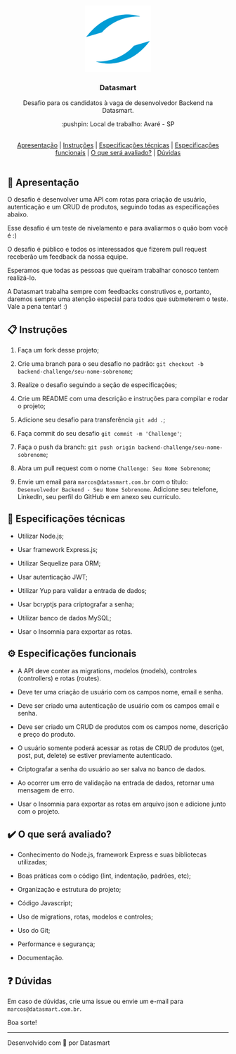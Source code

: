 <p align="center">
  <img src="https://github.com/datasmartlab/backend-challenge/blob/main/.github/assets/logo.png" height="150" width="150" alt="Datasmart" />
</p>

<h3 align="center">Datasmart</h3>

<p align="center">Desafio para os candidatos à vaga de desenvolvedor Backend na Datasmart.</p>

<p align="center">:pushpin: Local de trabalho: Avaré - SP</p>

<br>

<div align="center">
  <a href="#memo-apresentação">Apresentação</a>   |   <a href="#clipboard-instruções">Instruções</a>   |   <a href="#wrench-especificações-técnicas">Especificações técnicas</a>   |   <a href="#gear-especificações-funcionais">Especificações funcionais</a>   |   <a href="#heavy_check_mark-o-que-será-avaliado">O que será avaliado?</a>   |   <a href="#question-dúvidas">Dúvidas</a>
</div>

<br>

## :memo: Apresentação

O desafio é desenvolver uma API com rotas para criação de usuário, autenticação e um CRUD de produtos, seguindo todas as especificações abaixo.

Esse desafio é um teste de nivelamento e para avaliarmos o quão bom você é :)

O desafio é público e todos os interessados que fizerem pull request receberão um feedback da nossa equipe.

Esperamos que todas as pessoas que queiram trabalhar conosco tentem realizá-lo.

A Datasmart trabalha sempre com feedbacks construtivos e, portanto, daremos sempre uma atenção especial para todos que submeterem o teste. Vale a pena tentar! :)

## :clipboard: Instruções

1. Faça um fork desse projeto;

2. Crie uma branch para o seu desafio no padrão: `git checkout -b backend-challenge/seu-nome-sobrenome`;

3. Realize o desafio seguindo a seção de especificações;

4. Crie um README com uma descrição e instruções para compilar e rodar o projeto;

5. Adicione seu desafio para transferência `git add .`;

6. Faça commit do seu desafio `git commit -m 'Challenge'`;

7. Faça o push da branch: `git push origin backend-challenge/seu-nome-sobrenome`;

8. Abra um pull request com o nome `Challenge: Seu Nome Sobrenome`;

9. Envie um email para `marcos@datasmart.com.br` com o título: `Desenvolvedor Backend - Seu Nome Sobrenome`. Adicione seu telefone, LinkedIn, seu perfil do GitHub e em anexo seu currículo.

## :wrench: Especificações técnicas

- Utilizar Node.js;

- Usar framework Express.js;

- Utilizar Sequelize para ORM;

- Usar autenticação JWT;

- Utilizar Yup para validar a entrada de dados;

- Usar bcryptjs para criptografar a senha;

- Utilizar banco de dados MySQL;

- Usar o Insomnia para exportar as rotas.

## :gear: Especificações funcionais

- A API deve conter as migrations, modelos (models), controles (controllers) e rotas (routes).

- Deve ter uma criação de usuário com os campos nome, email e senha.

- Deve ser criado uma autenticação de usuário com os campos email e senha.

- Deve ser criado um CRUD de produtos com os campos nome, descrição e preço do produto.

- O usuário somente poderá acessar as rotas de CRUD de produtos (get, post, put, delete) se estiver previamente autenticado.

- Criptografar a senha do usuário ao ser salva no banco de dados.

- Ao ocorrer um erro de validação na entrada de dados, retornar uma mensagem de erro.

- Usar o Insomnia para exportar as rotas em arquivo json e adicione junto com o projeto.

## :heavy_check_mark: O que será avaliado?

- Conhecimento do Node.js, framework Express e suas bibliotecas utilizadas;

- Boas práticas com o código (lint, indentação, padrões, etc);

- Organização e estrutura do projeto;

- Código Javascript;

- Uso de migrations, rotas, modelos e controles;

- Uso do Git;

- Performance e segurança;

- Documentação.

## :question: Dúvidas

Em caso de dúvidas, crie uma issue ou envie um e-mail para `marcos@datasmart.com.br`.

Boa sorte!

---

Desenvolvido com 💖 por Datasmart
